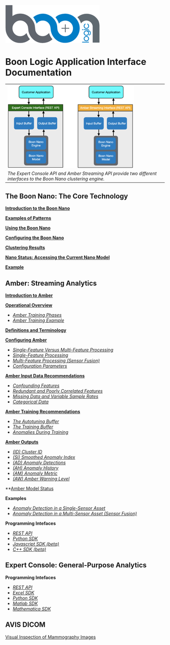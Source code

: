 ![Boon Logo](images/BoonLogic.png)
  
# Boon Logic Application Interface Documentation

<table class="table">
  <tr>
    <td><img src="images/overview.png" width="400"></td>  
  </tr>
  <tr>
    <td><em>The Expert Console API and Amber Streaming API provide two different interfaces to the Boon Nano clustering engine.</em></td>
  </tr>
</table>

## <a name="BoonNano"></a>The Boon Nano: The Core Technology

**[Introduction to the Boon Nano](docs/NanoDocs/Overview.md#Intro)**

**[Examples of Patterns](docs/NanoDocs/Overview.md#ExamplePatterns)**

**[Using the Boon Nano](docs/NanoDocs/Overview.md#Using)**

**[Configuring the Boon Nano](docs/NanoDocs/Overview.md#Configuration)**

**[Clustering Results](docs/NanoDocs/Overview.md#Results)**

**[Nano Status: Accessing the Current Nano Model](docs/NanoDocs/Overview.md#NanoStatus)**

**[Example](docs/NanoDocs/Overview.md#Example)**


## <a name="Amber"></a>Amber: Streaming Analytics
**[Introduction to Amber](docs/AmberDocs/Overview.md/#Intro)**

**[Operational Overview](docs/AmberDocs/Overview.md/#Operation)**

* *[Amber Training Phases](docs/AmberDocs/Overview.md/#Operation)*
* *[Amber Training Example](docs/AmberDocs/Overview.md/#Operation_Example)*

**[Definitions and Terminology](docs/AmberDocs/Overview.md/#Definitions)**

**[Configuring Amber](docs/AmberDocs/Overview.md/#Configuring_Amber)**

* *[Single-Feature Versus Multi-Feature Processing](docs/AmberDocs/Overview.md/#Configuring_Amber)*
* *[Single-Feature Processing](docs/AmberDocs/Overview.md/#Single_Feature)*
* *[Multi-Feature Processing (Sensor Fusion)](docs/AmberDocs/Overview.md/#Multi_Feature)*
* *[Configuration Parameters](docs/AmberDocs/Overview.md/#Config_Params)*

**[Amber Input Data Recommendations](docs/AmberDocs/Overview.md/#Data_Input_Recommendations)**

* *[Confounding Features](docs/AmberDocs/Overview.md/#Confounding)*
* *[Redundant and Poorly Correlated Features](docs/AmberDocs/Overview.md/#Redundant)*
* *[Missing Data and Variable Sample Rates](docs/AmberDocs/Overview.md/#Missing)*
* *[Categorical Data](docs/AmberDocs/Overview.md/#Categorical)*

**[Amber Training Recommendations](docs/AmberDocs/Overview.md/#Training_Recommendations)**

* *[The Autotuning Buffer](docs/AmberDocs/Overview.md/#Autotuning_Buffer)*
* *[The Training Buffer](docs/AmberDocs/Overview.md/#Training_Buffer)*
* *[Anomalies During Training](docs/AmberDocs/Overview.md/#Anomalies_During_Training)*

**[Amber Outputs](docs/AmberDocs/Overview.md#Amber_Outputs)**

* *[(ID) Cluster ID](docs/AmberDocs/Overview.md#ID)*
* *[(SI) Smoothed Anomaly Index](docs/AmberDocs/Overview.md#SI)*
* *[(AD) Anomaly Detections](docs/AmberDocs/Overview.md#AD)*
* *[(AH) Anomaly History](docs/AmberDocs/Overview.md#AH)*
* *[(AM) Anomaly Metric](docs/AmberDocs/Overview.md#AM)*
* *[(AW) Amber Warning Level](docs/AmberDocs/Overview.md#AW)*

**[Amber Model Status](docs/AmberDocs/Overview.md#Amber_Model)

**Examples**

* *[Anomaly Detection in a Single-Sensor Asset](Single_Sensor_Example/TimeSeries.md)*
* *[Anomaly Detection in a Multi-Sensor Asset (Sensor Fusion)](SensorFusionExample/SensorFusionExample.md)*

**Programming Intefaces**

* *[REST API](docs/Amber_REST.md)*
* *[Python SDK](https://boonlogic.github.io/amber-python-sdk)*
* *[Javascript SDK (beta)](https://boonlogic.github.io/amber-javascript-sdk)*
* *[C++ SDK (beta)](https://boonlogic.github.io/amber-cpp-sdk)*

## <a name="Expert"></a>Expert Console: General-Purpose Analytics

**Programming Intefaces**

* *[REST API](static/index.html)*
* *[Excel SDK](https://boonlogic.github.io/expert-excel-sdk)*
* *[Python SDK](https://boonlogic.github.io/expert-python-sdk)*
* *[Matlab SDK](https://boonlogic.github.io/expert-matlab-sdk)*
* *[Mathematica SDK](https://boonlogic.github.io/expert-mathematica-sdk)*

## AVIS DICOM

[Visual Inspection of Mammography Images](https://boonlogic.github.io/AVIS-DICOM/)
